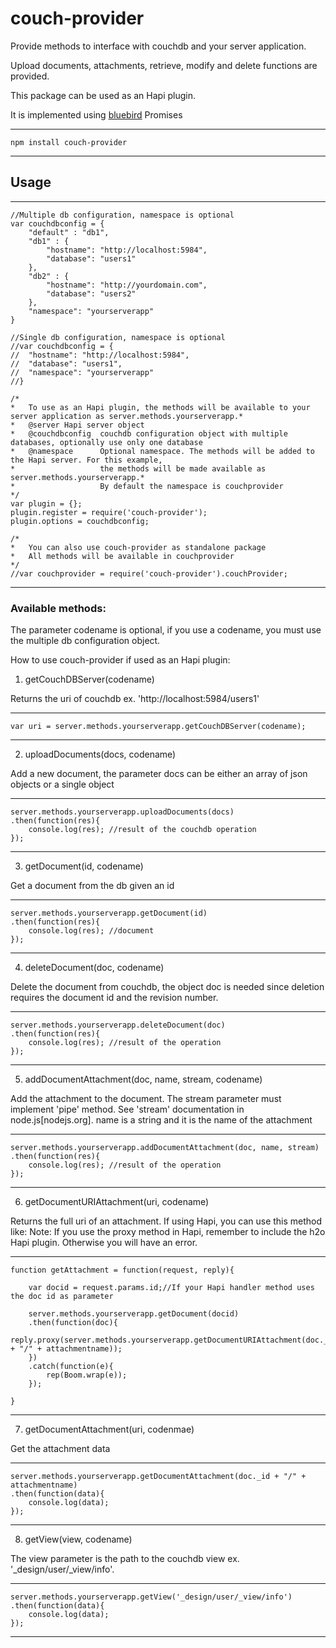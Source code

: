 # couch-provider

Provide methods to interface with couchdb and your server application.

Upload documents, attachments, retrieve, modify and delete functions are provided.

This package can be used as an Hapi plugin. 

It is implemented using [bluebird](https://github.com/petkaantonov/bluebird) Promises

----
	npm install couch-provider
----

## Usage

----
	//Multiple db configuration, namespace is optional
	var couchdbconfig = {
		"default" : "db1",
		"db1" : {
			"hostname": "http://localhost:5984",
			"database": "users1"
		},
		"db2" : {
			"hostname": "http://yourdomain.com",
			"database": "users2"
		},
		"namespace": "yourserverapp"
	}

	//Single db configuration, namespace is optional
	//var couchdbconfig = {
	//	"hostname": "http://localhost:5984",
	//	"database": "users1",
	//	"namespace": "yourserverapp"
	//}

	/*
	*	To use as an Hapi plugin, the methods will be available to your server application as server.methods.yourserverapp.*
	*	@server Hapi server object
	*	@couchdbconfig  couchdb configuration object with multiple databases, optionally use only one database
	*   @namespace      Optional namespace. The methods will be added to the Hapi server. For this example,
	*					the methods will be made available as server.methods.yourserverapp.*
	*					By default the namespace is couchprovider
	*/
	var plugin = {};
    plugin.register = require('couch-provider');
    plugin.options = couchdbconfig;

	/*
	*	You can also use couch-provider as standalone package
	*	All methods will be available in couchprovider
	*/
	//var couchprovider = require('couch-provider').couchProvider;
----


### Available methods: 

The parameter codename is optional, if you use a codename, you must use the multiple db configuration object.

How to use couch-provider if used as an Hapi plugin:

1. getCouchDBServer(codename)

Returns the uri of couchdb ex. 'http://localhost:5984/users1'

----

	var uri = server.methods.yourserverapp.getCouchDBServer(codename);

----



2. uploadDocuments(docs, codename)

Add a new document, the parameter docs can be either an array of json objects or a single object

----

	server.methods.yourserverapp.uploadDocuments(docs)
	.then(function(res){
		console.log(res); //result of the couchdb operation
	});

----

3. getDocument(id, codename)

Get a document from the db given an id

----

	server.methods.yourserverapp.getDocument(id)
	.then(function(res){
		console.log(res); //document
	});

----

4. deleteDocument(doc, codename)

Delete the document from couchdb, the object doc is needed since deletion requires the document id and the revision number. 

----

	server.methods.yourserverapp.deleteDocument(doc)
	.then(function(res){
		console.log(res); //result of the operation
	});

----

5. addDocumentAttachment(doc, name, stream, codename)

Add the attachment to the document. The stream parameter must implement 'pipe' method. See 'stream' documentation in node.js[nodejs.org].
name is a string and it is the name of the attachment

----

	server.methods.yourserverapp.addDocumentAttachment(doc, name, stream)
	.then(function(res){
		console.log(res); //result of the operation
	});

----

6. getDocumentURIAttachment(uri, codename)

Returns the full uri of an attachment. If using Hapi, you can use this method like:
Note: If you use the proxy method in Hapi, remember to include the h2o Hapi plugin. Otherwise you will have an error. 

----

	function getAttachment = function(request, reply){
		
		var docid = request.params.id;//If your Hapi handler method uses the doc id as parameter
		
		server.methods.yourserverapp.getDocument(docid)
		.then(function(doc){
			reply.proxy(server.methods.yourserverapp.getDocumentURIAttachment(doc._id + "/" + attachmentname));
		})
		.catch(function(e){
			rep(Boom.wrap(e));
		});
		
	}

----

7. getDocumentAttachment(uri, codenmae)

Get the attachment data

----

	server.methods.yourserverapp.getDocumentAttachment(doc._id + "/" + attachmentname)
	.then(function(data){
		console.log(data);
	});

----

8. getView(view, codename)

The view parameter is the path to the couchdb view ex. '_design/user/_view/info'. 

----

	server.methods.yourserverapp.getView('_design/user/_view/info')
	.then(function(data){
		console.log(data);
	});

----